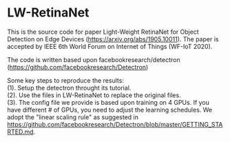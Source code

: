 # LW-RetinaNet

This is the source code for paper Light-Weight RetinaNet for Object Detection on Edge Devices (https://arxiv.org/abs/1905.10011). The paper is accepted by IEEE 6th World Forum on Internet of Things (WF-IoT 2020). 

The code is written based upon facebookresearch/detectron (https://github.com/facebookresearch/Detectron)

Some key steps to reproduce the results:<br/>
(1). Setup the detectron throught its tutorial. <br/>
(2). Use the files in LW-RetinaNet to replace the original files. <br/>
(3). The config file we provide is based upon training on 4 GPUs. If you have different # of GPUs, you need to adjust the learning schedules. We adopt the "linear scaling rule" as suggested in https://github.com/facebookresearch/Detectron/blob/master/GETTING_STARTED.md. 



